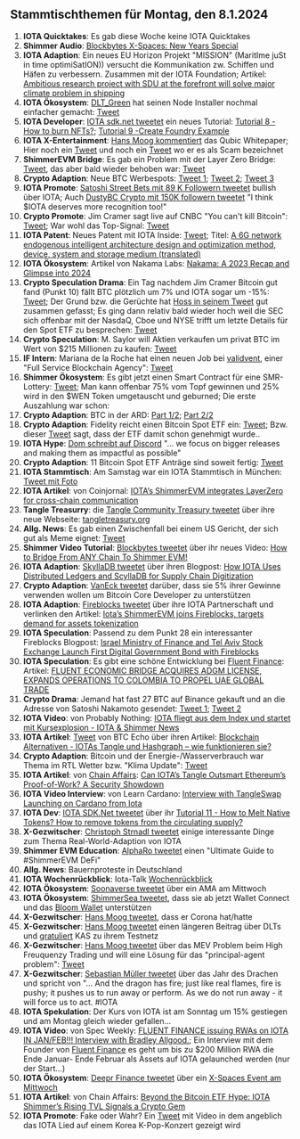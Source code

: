 ## Stammtischthemen für Montag, den 8.1.2024

1. **IOTA Quicktakes**: Es gab diese Woche keine IOTA Quicktakes
2. **Shimmer Audio**: [Blockbytes X-Spaces: New Years Special](https://x.com/blockbytescom/status/1740848893649359219?s=20)
3. **IOTA Adaption**: Ein neues EU Horizon Projekt "MISSION" (MaritIme juSt in time optimiSatION)) versucht die Kommunikation zw. Schiffen und Häfen zu verbessern. Zusammen mit der IOTA Foundation; Artikel: [Ambitious research project with SDU at the forefront will solve major climate problem in shipping](https://via.ritzau.dk/pressemeddelelse/13765753/ambitiost-forskningsprojekt-med-sdu-i-spidsen-skal-lose-stort-klimaproblem-inden-for-skibsfart?publisherId=12056383&lang=da) 
4. **IOTA Ökosystem**: [DLT_Green](https://twitter.com/dlt_green) hat seinen Node Installer nochmal einfacher gemacht: [Tweet](https://x.com/dlt_green/status/1741868519799533776?s=20)
5. **IOTA Developer**: [IOTA sdk.net tweetet](https://x.com/iotawalletnet/status/1741855535547519231?s=20) ein neues Tutorial: [Tutorial 8 - How to burn NFTs?](https://github.com/IOTA-NET/IotaSDK.NET/blob/main/IotaSDK.NET.Main/Examples/Nfts/Burn%20an%20NFT/README.md); [Tutorial 9 -Create Foundry Example](https://github.com/IOTA-NET/IotaSDK.NET/blob/main/IotaSDK.NET.Main/Examples/Native%20Tokens/Creating%20a%20Foundry/README.md)
6. **IOTA X-Entertainment**: [Hans Moog kommentiert](https://x.com/hus_qy/status/1741938394744213521?s=20) das Qubic Whitepaper; Hier noch ein [Tweet](https://x.com/hus_qy/status/1742006732350538226?s=20) und noch ein [Tweet](https://x.com/hus_qy/status/1742160714939150355?s=20) wo er es als Scam bezeichnet
7. **ShimmerEVM Bridge**: Es gab ein Problem mit der Layer Zero Bridge: [Tweet](https://x.com/shimmerbridge/status/1742094531741569258?s=20), das aber bald wieder behoben war: [Tweet](https://x.com/shimmerbridge/status/1742199726735290516?s=20)
8. **Crypto Adaption**: Neue BTC Werbespots: [Tweet 1](https://x.com/bitcoinbote/status/1742195636986958184?s=20); [Tweet 2](https://x.com/Bitcoin_Teddy/status/1742145006226350279?s=20); [Tweet 3](https://x.com/WatcherGuru/status/1743289326522278274?s=20)
9. **IOTA Promote**: [Satoshi Street Bets mit 89 K Followern tweetet](https://x.com/SatoshiStBets/status/1742275648410783789?s=20) bullish über IOTA; Auch [DustyBC Crypto mit 150K followern tweetet](https://x.com/TheDustyBC/status/1742050083028226370?s=20) "I think $IOTA deserves more recognition too!"
10. **Crypto Promote**: Jim Cramer sagt live auf CNBC "You can't kill Bitcoin": [Tweet](https://x.com/BitcoinNewsCom/status/1742200757976261068?s=20); War wohl das Top-Signal: [Tweet](https://x.com/QuintenFrancois/status/1742518617244041687?s=20)
11. **IOTA Patent**: Neues Patent mit IOTA Inside: [Tweet](https://x.com/muandelo/status/1742135022507712930?s=20); Titel: [A 6G network endogenous intelligent architecture design and optimization method, device, system and storage medium (translated)](https://worldwide.espacenet.com/patent/search/family/088929427/publication/CN117176593A?q=pn%3DCN117176593A)
12. **IOTA Ökosystem**: Artikel von Nakama Labs: [Nakama: A 2023 Recap and Glimpse into 2024](https://iota-news.com/nakama-a-2023-recap-and-glimpse-into-2024/)
13. **Crypto Speculation Drama**: Ein Tag nachdem Jim Cramer Bitcoin gut fand (Punkt 10) fällt BTC plötzlich um 7% und IOTA sogar um -15%: [Tweet](https://x.com/_tector/status/1742546960442171708?s=20); Der Grund bzw. die Gerüchte hat [Hoss in seinem Tweet](https://x.com/hoss_crypto/status/1742538426505724042?s=20) gut zusammen gefasst; Es ging dann relativ bald wieder hoch weil die SEC sich offenbar mit der NasdaQ, Cboe und NYSE trifft um letzte Details für den Spot ETF zu besprechen: [Tweet](https://x.com/BTC_Archive/status/1742583804647157855?s=20)
14. **Crypto Speculation**: M. Saylor will Aktien verkaufen um privat BTC im Wert von $215 Millionen zu kaufen: [Tweet](https://x.com/Bitcoin_meeting/status/1742430448582643869?s=20)
15. **IF Intern**: Mariana de la Roche hat einen neuen Job bei [validvent](https://twitter.com/validvent), einer "Full Service Blockchain Agency": [Tweet](https://x.com/Marianadlrw/status/1742454475250360772?s=20)
16. **Shimmer Ökosystem**: Es gibt jetzt einen Smart Contract für eine SMR-Lottery: [Tweet](https://x.com/cryptoJ_25/status/1741103825304396182?s=20); Man kann offenbar 75% vom Topf gewinnen und 25% wird in den $WEN Token umgetauscht und geburned; Die erste Auszahlung war schon: 
17. **Crypto Adaption**: BTC in der ARD: [Part 1/2](https://x.com/BitcoinDACH/status/1742556251928588499?s=20); [Part 2/2](https://x.com/BitcoinDACH/status/1742556308119621993?s=20)
18. **Crypto Adaption**: Fidelity reicht einen Bitcoin Spot ETF ein: [Tweet](https://www.sec.gov/Archives/edgar/data/1852317/000119312524001377/d582196d8a12b.htm); Bzw. dieser [Tweet](https://x.com/martypartymusic/status/1742639031152976274?s=20) sagt, dass der ETF damit schon genehmigt wurde..
19. **IOTA Hype**: [Dom schreibt auf Discord](https://x.com/ShimmerPulse/status/1743881128170475680?s=20) "... we focus on bigger releases and making them as impactful as possible"
20. **Crypto Adaption**: 11 Bitcoin Spot ETF Anträge sind soweit fertig: [Tweet](https://x.com/FurkanCCTV/status/1743411566832206182?s=20)
21. **IOTA Stammtisch**: Am Samstag war ein IOTA Stammtisch in München: [Tweet mit Foto](https://x.com/IotaMunchen/status/1743769825137074311?s=20)
22. **IOTA Artikel**: von Coinjornal: [IOTA’s ShimmerEVM integrates LayerZero for cross-chain communication](https://coinjournal.net/news/iotas-shimmerevm-integrates-layerzero-for-cross-chain-communication/)
23. **Tangle Treasurry**: die [Tangle Community Treasury tweetet](https://x.com/TangleTreasury/status/1742683168560599273?s=20) über ihre neue Webseite: [tangletreasury.org](https://www.tangletreasury.org/)
24. **Allg. News**: Es gab einen Zwischenfall bei einem US Gericht, der sich gut als Meme eignet: [Tweet](https://x.com/JSeyff/status/1742695896133874098?s=20)
25. **Shimmer Video Tutorial**: [Blockbytes tweetet](https://x.com/blockbytescom/status/1742993021312917605?s=20) über ihr neues Video: [How to Bridge From ANY Chain To Shimmer EVM!](https://www.youtube.com/watch?v=L1OPgoAIejs)
26. **IOTA Adaption**: [SkyllaDB tweetet](https://x.com/ScyllaDB/status/1743043417356083596?s=20) über ihren Blogpost: [How IOTA Uses Distributed Ledgers and ScyllaDB for Supply Chain Digitization](https://www.scylladb.com/2023/02/09/how-iota-uses-distributed-ledgers-and-scylladb-for-supply-chain-digitization/)
27. **Crypto Adaption**: [VanEck tweetet](https://x.com/vaneck_us/status/1743300722928619779?s=20) darüber, dass sie 5% ihrer Gewinne verwenden wollen um Bitcoin Core Developer zu unterstützen
28. **IOTA Adaption**: [Fireblocks tweetet](https://x.com/FireblocksHQ/status/1743370945232871609?s=20) über ihre IOTA Partnerschaft und verlinken den Artikel: [Iota’s ShimmerEVM joins Fireblocks, targets demand for assets tokenization](https://cointelegraph.com/news/iota-shimmerevm-fireblocks-demand-for-assets-tokenization)
29. **IOTA Speculation**: Passend zu dem Punkt 28 ein interessanter Fireblocks Blogpost: [Israel Ministry of Finance and Tel Aviv Stock Exchange Launch First Digital Government Bond with Fireblocks](https://www.fireblocks.com/blog/israel-ministry-of-finance-and-tel-aviv-stock-exchange-launch-first-digital-government-bond-with-fireblocks/)
30. **IOTA Speculation**: Es gibt eine schöne Entwicklung bei [Fluent Finance](https://twitter.com/Fluentinfra): Artikel: [FLUENT ECONOMIC BRIDGE ACQUIRES ADGM LICENSE, EXPANDS OPERATIONS TO COLOMBIA TO PROPEL UAE GLOBAL TRADE](https://www.thenationaltimes.au/Economy/234822-fluent-economic-bridge-acquires-adgm-license-expands-operations-to-colombia-to-propel-uae-global-trade.html)
31. **Crypto Drama**: Jemand hat fast 27 BTC auf Binance gekauft und an die Adresse von Satoshi Nakamoto gesendet: [Tweet 1](https://x.com/DegenerateNews/status/1743394290925981802?s=20); [Tweet 2](https://x.com/jconorgrogan/status/1743445047033409598?s=20)
32. **IOTA Video**: von Probably Nothing: [IOTA fliegt aus dem Index und startet mit Kursexplosion - IOTA & Shimmer News](https://www.youtube.com/watch?v=N6FXRGFk1uc)
33. **IOTA Artikel**: [Tweet](https://x.com/btcecho/status/1743877627172008061?s=20) von BTC Echo über ihren Artikel: [Blockchain Alternativen - IOTAs Tangle und Hashgraph – wie funktionieren sie?](https://www.btc-echo.de/news/iotas-tangle-und-hashgraph-wie-funktionieren-sie-rp2-168238/)
34. **Crypto Adaption**: Bitcoin und der Energie-/Wasserverbrauch war Thema im RTL Wetter bzw. "Klima Update": [Tweet](https://x.com/BitcoinDACH/status/1743722374376149317?s=20)
35. **IOTA Artikel**: von [Chain Affairs](https://chainaffairs.com/can-iotas-tangle-outsmart-ethereums-proof-of-work-a-security-showdown/): [Can IOTA’s Tangle Outsmart Ethereum’s Proof-of-Work? A Security Showdown](https://chainaffairs.com/can-iotas-tangle-outsmart-ethereums-proof-of-work-a-security-showdown/)
36. **IOTA Video Interview**: von Learn Cardano: [Interview with TangleSwap Launching on Cardano from Iota](https://www.youtube.com/watch?v=liZrkTh53Kc)
37. **IOTA Dev**: [IOTA SDK.Net tweetet](https://x.com/iotawalletnet/status/1743952970524524876?s=20) über ihr [Tutorial 11 - How to Melt Native Tokens?  How to remove tokens from the circulating supply?](https://github.com/IOTA-NET/IotaSDK.NET)
38. **X-Gezwitscher**: [Christoph Strnadl tweetet](https://x.com/archimate/status/1743619588598677669?s=20) einige interessante Dinge zum Thema Real-World-Adaption von IOTA
39. **Shimmer EVM Education**: [AlphaRo tweetet](https://x.com/0xAlphaRho/status/1743290774475747544?s=20) einen "Ultimate Guide to #ShimmerEVM DeFi"
40. **Allg. News**: Bauernproteste in Deutschland
41. **IOTA Wochenrückblick**: Iota-Talk [Wochenrückblick](https://www.iota-talk.com/index.php?article/356-wochenr%C3%BCckblick-vom-1-bis-6-januar-2024/)
42. **IOTA Ökosystem**: [Soonaverse tweetet](https://x.com/soon_labs/status/1744230910982250783?s=20) über ein AMA am Mittwoch
43. **IOTA Ökosystem**: [ShimmerSea tweetet](https://x.com/ShimmerSeaDEX/status/1744267699612737789?s=20), dass sie ab jetzt Wallet Connect und das [Bloom Wallet](https://twitter.com/bloomwalletio) unterstützen
44. **X-Gezwitscher**: [Hans Moog tweetet](https://x.com/hus_qy/status/1743796055404130672?s=20), dass er Corona hat/hatte
45. **X-Gezwitscher**: [Hans Moog tweetet](https://x.com/hus_qy/status/1744150433826787548?s=20) einen längeren Beitrag über DLTs und [gratuliert](https://x.com/hus_qy/status/1744153195226787906?s=20) KAS zu ihrem Testnetz
46. **X-Gezwitscher**: [Hans Moog tweetet](https://x.com/hus_qy/status/1744324517407637928?s=20) über das MEV Problem beim High Freuquenzy Trading und will eine Lösung für das "principal-agent problem": [Tweet](https://x.com/hus_qy/status/1744330078224265614?s=20)
47. **X-Gezwitscher**: [Sebastian Müller tweetet](https://x.com/NaitsabesMue/status/1744307494162194563?s=20) über das Jahr des Drachen und spricht von "... And the dragon has fire; just like real flames, fire is pushy; it pushes us to run away or perform. As we do not run away - it will force us to act. #IOTA
48. **IOTA Spekulation**: Der Kurs von IOTA ist am Sonntag um 15% gestiegen und am Montag gleich wieder gefallen...
49. **IOTA Video**: von Spec Weekly: [FLUENT FINANCE issuing RWAs on IOTA IN JAN/FEB!!! Interview with Bradley Allgood.](https://www.youtube.com/watch?v=NjYxJzYr330); Ein Interview mit dem Founder von [Fluent Finance](https://twitter.com/Fluentinfra) es geht um bis zu $200 Million RWA die Ende Januar- Ende Februar als Assets auf IOTA gelaunched werden (nur der Start...)
50. **IOTA Ökosystem**: [Deepr Finance tweetet](https://x.com/DeeprFinance/status/1744341203741556934?s=20) über ein [X-Spaces Event am Mittwoch](https://twitter.com/i/spaces/1jMJgmMBLjOKL?s=20)
51. **IOTA Artikel**: von Chain Affairs: [Beyond the Bitcoin ETF Hype: IOTA Shimmer’s Rising TVL Signals a Crypto Gem](https://chainaffairs.com/beyond-the-bitcoin-etf-hype-iota-shimmers-rising-tvl-signals-a-crypto-gem/)
52. **IOTA Promote**: Fake oder Wahr? Ein [Tweet](https://x.com/KimJongUnrekt/status/1744352286409720217?s=20) mit Video in dem angeblich das IOTA Lied auf einem Korea K-Pop-Konzert gezeigt wird
